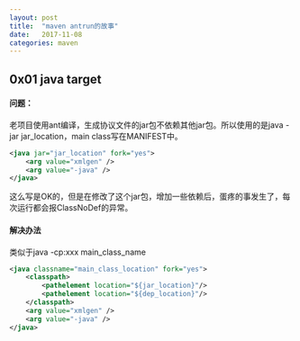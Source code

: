 ```yaml
---
layout: post
title:  "maven antrun的故事"
date:   2017-11-08
categories: maven
---
```


## 0x01 java target

#### 问题：
老项目使用ant编译，生成协议文件的jar包不依赖其他jar包。所以使用的是java -jar jar_location，main class写在MANIFEST中。
```xml
<java jar="jar_location" fork="yes">
	<arg value="xmlgen" />
	<arg value="-java" />
</java>
```
这么写是OK的，但是在修改了这个jar包，增加一些依赖后，蛋疼的事发生了，每次运行都会报ClassNoDef的异常。

#### 解决办法
类似于java -cp:xxx main_class_name
```xml
<java classname="main_class_location" fork="yes">
	<classpath>
		<pathelement location="${jar_location}"/>
		<pathelement location="${dep_location}"/>
	</classpath>
	<arg value="xmlgen" />
	<arg value="-java" />
</java>
```
